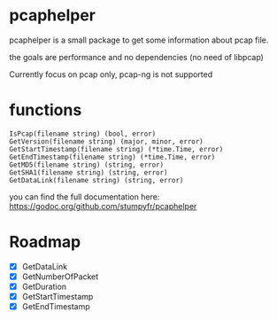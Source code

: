 # pcaphelper

pcaphelper is a small package to get some information about pcap file.

the goals are performance and no dependencies (no need of libpcap)

Currently focus on pcap only, pcap-ng is not supported

# functions

```
IsPcap(filename string) (bool, error)
GetVersion(filename string) (major, minor, error)
GetStartTimestamp(filename string) (*time.Time, error)
GetEndTimestamp(filename string) (*time.Time, error)
GetMD5(filename string) (string, error)
GetSHA1(filename string) (string, error)
GetDataLink(filename string) (string, error)
```

you can find the full documentation here: https://godoc.org/github.com/stumpyfr/pcaphelper

# Roadmap

* [x] GetDataLink
* [x] GetNumberOfPacket
* [x] GetDuration
* [x] GetStartTimestamp
* [x] GetEndTimestamp
